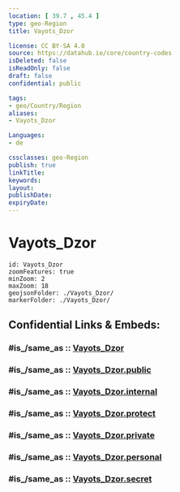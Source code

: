 ```yaml
---
location: [ 39.7 , 45.4 ] 
type: geo-Region
title: Vayots_Dzor

license: CC BY-SA 4.0
source: https://datahub.io/core/country-codes
isDeleted: false
isReadOnly: false
draft: false
confidential: public

tags:
- geo/Country/Region
aliases:
- Vayots_Dzor

Languages:
- de

cssclasses: geo-Region
publish: true
linkTitle: 
keywords: 
layout: 
publishDate: 
expiryDate: 
---
```


# Vayots_Dzor

```leaflet
id: Vayots_Dzor
zoomFeatures: true 
minZoom: 2 
maxZoom: 18
geojsonFolder: ./Vayots_Dzor/
markerFolder: ./Vayots_Dzor/
```


## Confidential Links & Embeds: 

### #is_/same_as :: [Vayots_Dzor](/_Standards/Earth/Continent/Asia/Asia~North~West/Armenia/Provinces~Armenia/Vayots_Dzor.md) 

### #is_/same_as :: [Vayots_Dzor.public](/_public/Earth/Continent/Asia/Asia~North~West/Armenia/Provinces~Armenia/Vayots_Dzor.public.md) 

### #is_/same_as :: [Vayots_Dzor.internal](/_internal/Earth/Continent/Asia/Asia~North~West/Armenia/Provinces~Armenia/Vayots_Dzor.internal.md) 

### #is_/same_as :: [Vayots_Dzor.protect](/_protect/Earth/Continent/Asia/Asia~North~West/Armenia/Provinces~Armenia/Vayots_Dzor.protect.md) 

### #is_/same_as :: [Vayots_Dzor.private](/_private/Earth/Continent/Asia/Asia~North~West/Armenia/Provinces~Armenia/Vayots_Dzor.private.md) 

### #is_/same_as :: [Vayots_Dzor.personal](/_personal/Earth/Continent/Asia/Asia~North~West/Armenia/Provinces~Armenia/Vayots_Dzor.personal.md) 

### #is_/same_as :: [Vayots_Dzor.secret](/_secret/Earth/Continent/Asia/Asia~North~West/Armenia/Provinces~Armenia/Vayots_Dzor.secret.md)

